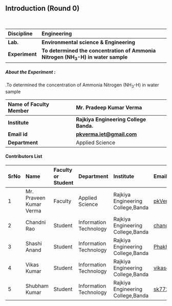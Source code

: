 ## Introduction (Round 0)

<br>

<b>Discipline | <b>Engineering
:--|:--|
<b> Lab. | <b> Environmental science & Engineering
<b> Experiment|     <b> To determined the concentration of Ammonia Nitrogen (NH<sub>3</sub>-H) in water sample



<h5> About the Experiment : </h5>
.To determined the concentration of Ammonia Nitrogen (NH<sub>3</sub>-H) in water sample

<b>Name of Faculty Member | <b>Mr. Pradeep Kumar Verma
:--|:--|
<b> Institute | <b> Rajkiya Engineering College Banda.
<b> Email id|     <b> pkverma.iet@gmail.com
<b> Department | Applied Science

#### Contributors List

SrNo | Name | Faculty or Student | Department| Institute | Email id
:--|:--|:--|:--|:--|:--|
1 |  Mr. Praveen Kumar Verma | Faculty | Applied Science |  Rajkiya Engineering College,Banda| pkVerma.iet@gmail.com
2 | Chandni Rao | Student | Information Technology | Rajkiya Engineering College,Banda | chandnirao99@gmail.com
3 | Shashi Anand | Student |  Information Technology| Rajkiya Engineering College,Banda| Phakhishashi9458@gmail.com
4 | Vikas Kumar  | Student |  Information Technology | Rajkiya Engineering College,Banda|vikaschandra1501@gmail.com
5 | Shubham Kumar  | Student | Information Technology | Rajkiya Engineering College,Banda| sk7722113@gmail.com


<br>


